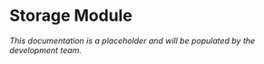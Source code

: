 # Storage Module

*This documentation is a placeholder and will be populated by the development team.*

